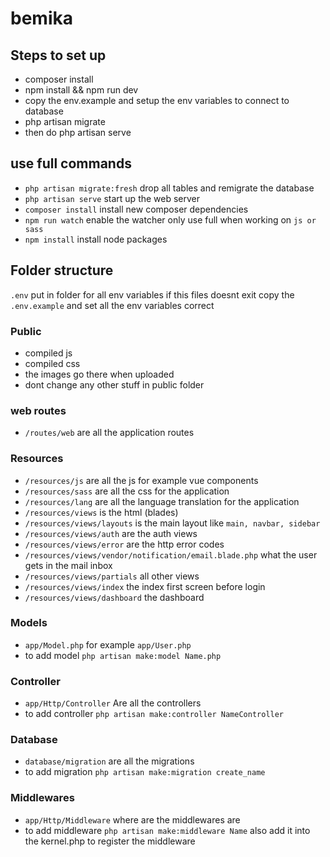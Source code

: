 # bemika

## Steps to set up
* composer install
* npm install && npm run dev
* copy the env.example and setup the env variables to connect to database
* php artisan migrate
* then do php artisan serve

## use full commands
* ``php artisan migrate:fresh`` drop all tables and remigrate the database
* ``php artisan serve`` start up the web server
* ``composer install`` install new composer dependencies
* ``npm run watch`` enable the watcher only use full when working on ``js or sass``
* ``npm install`` install node packages

## Folder structure
``.env`` put in folder for all env variables if this files doesnt exit copy the ``.env.example`` and set all the env variables correct

### Public
* compiled js
* compiled css
* the images go there when uploaded
* dont change any other stuff in public folder

### web routes
* ``/routes/web`` are all the application routes

### Resources
* ``/resources/js`` are all the js for example vue components
* ``/resources/sass`` are all the css for the application
* ``/resources/lang`` are all the language translation for the application
* ``/resources/views`` is the html (blades)
* ``/resources/views/layouts`` is the main layout like ``main, navbar, sidebar``
* ``/resources/views/auth`` are the auth views
* ``/resources/views/error`` are the http error codes
* ``/resources/views/vendor/notification/email.blade.php`` what the user gets in the mail inbox 
* ``/resources/views/partials`` all other views
* ``/resources/views/index`` the index first screen before login
* ``/resources/views/dashboard`` the dashboard

### Models
* ``app/Model.php`` for example ``app/User.php``
* to add model ``php artisan make:model Name.php``

### Controller
* ``app/Http/Controller`` Are all the controllers
* to add controller ``php artisan make:controller NameController``

### Database
* ``database/migration`` are all the migrations
* to add migration ``php artisan make:migration create_name``

### Middlewares
* ``app/Http/Middleware`` where are the middlewares are
* to add middleware ``php artisan make:middleware Name`` also add it into the kernel.php to register the middleware



 

